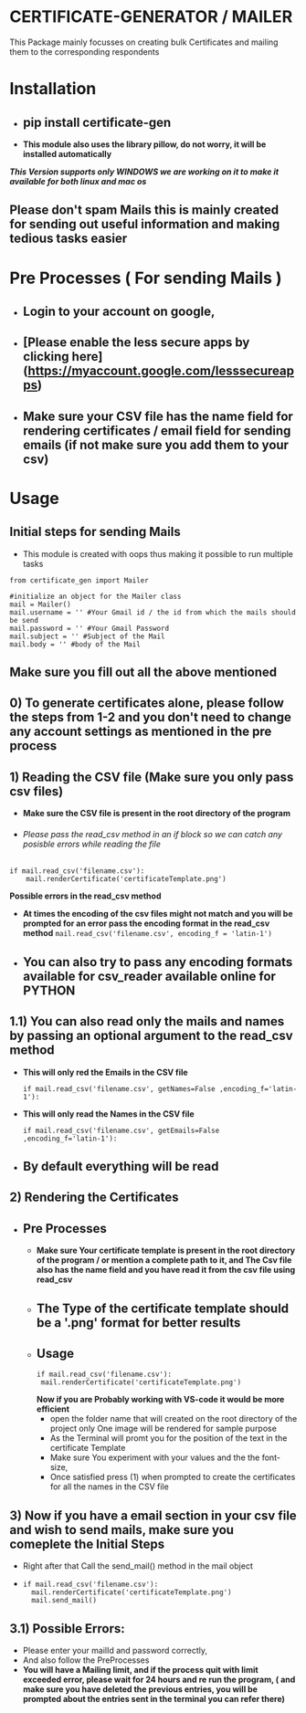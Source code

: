 # CERTIFICATE-GENERATOR / MAILER 
This Package mainly focusses on creating bulk Certificates and mailing them to the corresponding respondents

# Installation
- ## pip install certificate-gen
- **This module also uses the library pillow, do not worry, it will be installed automatically**

***This Version supports only WINDOWS we are working on it to make it available for both linux and mac os***

## Please don't spam Mails this is mainly created for sending out useful information and making tedious tasks easier

# Pre Processes ( For sending Mails )
- ## Login to your account on google,
- ## [Please enable the less secure apps by clicking here] (https://myaccount.google.com/lesssecureapps)
- ## Make sure your CSV file has the name field for rendering certificates / email field for sending emails (if not make sure you add them to your csv)

# Usage
## Initial steps for sending Mails
- This module is created with oops thus making it possible to run multiple tasks
```
from certificate_gen import Mailer

#initialize an object for the Mailer class
mail = Mailer()
mail.username = '' #Your Gmail id / the id from which the mails should be send
mail.password = '' #Your Gmail Password
mail.subject = '' #Subject of the Mail
mail.body = '' #body of the Mail
```
## Make sure you fill out all the above mentioned

## 0) To generate certificates alone, please follow the steps from 1-2 and you don't need to change any account settings as mentioned in the pre process

## 1) Reading the CSV file (Make sure you only pass csv files)
- **Make sure the CSV file is present in the root directory of the program**
- ###### Please pass the read_csv method in an if block so we can catch any posisble errors while reading the file
```
if mail.read_csv('filename.csv'):
    mail.renderCertificate('certificateTemplate.png')
```
**Possible errors in the read_csv method**
 - **At times the encoding of the csv files might not match and you will be prompted for an error pass the encoding format in the read_csv method**
 ```mail.read_csv('filename.csv', encoding_f = 'latin-1')``` 
  - ## You can also try to pass any encoding formats available for csv_reader available online for PYTHON
  ## 1.1) You can also read only the mails and names by passing an optional argument to the read_csv method
   - **This will only red the Emails in the CSV file**
     ```
     if mail.read_csv('filename.csv', getNames=False ,encoding_f='latin-1'):
     ```
   - **This will only read the Names in the CSV file**
     ```
     if mail.read_csv('filename.csv', getEmails=False ,encoding_f='latin-1'):
     ```
   - ## By default everything will be read

## 2) Rendering the Certificates
  - ## Pre Processes
       - **Make sure Your certificate template is present in the root directory of the program / or mention a complete path to it, and The Csv file also has the name field and you have read it from the csv file using read_csv**
       - ## The Type of the certificate template should be a '.png' format for better results
     - ## Usage
       ```
       if mail.read_csv('filename.csv'):
        mail.renderCertificate('certificateTemplate.png')
       ```
       **Now if you are Probably working with VS-code it would be more efficient**
       - open the folder name that will created on the root directory of the project only One image will be rendered for sample purpose
       - As the Terminal will promt you for the position of the text in the certificate Template
       - Make sure You experiment with your values and the the font-size,
       - Once satisfied press (1) when prompted to create the certificates for all the names in the CSV file
## 3) Now if you have a email section in your csv file and wish to send mails, make sure you comeplete the Initial Steps
- Right after that Call the send_mail() method in the mail object
- ```
  if mail.read_csv('filename.csv'):
    mail.renderCertificate('certificateTemplate.png')
    mail.send_mail()
  ```
## 3.1) Possible Errors:
   - Please enter your mailId and password correctly,
   - And also follow the PreProcesses
   - **You will have a Mailing limit, and if the process quit with limit exceeded error, please wait for 24 hours and re run the program, ( and make sure you have deleted the previous entries, you will be prompted about the entries sent in the terminal you can refer there)**

  
